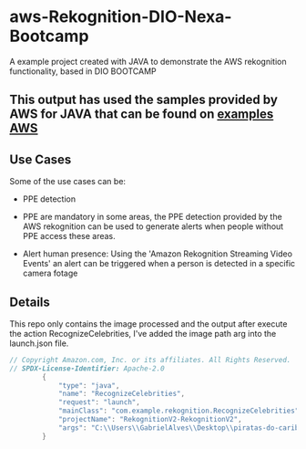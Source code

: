 # aws-Rekognition-DIO-Nexa-Bootcamp
A example project created with JAVA to demonstrate the AWS rekognition functionality, based in DIO BOOTCAMP

## This output has used the samples provided by AWS for JAVA that can be found on [examples AWS](https://github.com/awsdocs/aws-doc-sdk-examples/blob/main/javav2/example_code/rekognition/src/main/java/com/example/rekognition/RecognizeCelebrities.java)


## Use Cases
Some of the use cases can be:

- PPE detection
 - PPE are mandatory in some areas, the PPE detection provided by the AWS rekognition can be used to generate alerts when people without PPE access these areas.

- Alert human presence: Using the 'Amazon Rekognition Streaming Video Events' an alert can be triggered when a person is detected in a specific camera fotage
## Details

This repo only contains the image processed and the output after execute the action RecognizeCelebrities, I've added the image path arg into the launch.json file.

```java
// Copyright Amazon.com, Inc. or its affiliates. All Rights Reserved.
// SPDX-License-Identifier: Apache-2.0
        {
            "type": "java",
            "name": "RecognizeCelebrities",
            "request": "launch",
            "mainClass": "com.example.rekognition.RecognizeCelebrities",
            "projectName": "RekognitionV2-RekognitionV2",
            "args": "C:\\Users\\GabrielAlves\\Desktop\\piratas-do-caribe.jpg"
        }
```
